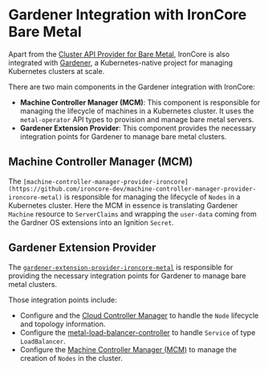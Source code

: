 # Gardener Integration with IronCore Bare Metal

Apart from the [Cluster API Provider for Bare Metal](/baremetal/kubernetes/capi), IronCore is also integrated with 
[Gardener](https://gardener.cloud), a Kubernetes-native project for managing Kubernetes clusters at scale.

There are two main components in the Gardener integration with IronCore:
- **Machine Controller Manager (MCM)**: This component is responsible for managing the lifecycle of machines in a 
    Kubernetes cluster. It uses the `metal-operator` API types to provision and manage bare metal servers.
- **Gardener Extension Provider**: This component provides the necessary integration points for Gardener to manage bare 
    metal clusters.

## Machine Controller Manager (MCM)

The `[machine-controller-manager-provider-ironcore](https://github.com/ironcore-dev/machine-controller-manager-provider-ironcore-metal)`
is responsible for managing the lifecycle of `Nodes` in a Kubernetes cluster. Here the MCM in essence is translating
Gardener `Machine` resource to `ServerClaims` and wrapping the `user-data` coming from the Gardner OS extensions into
an Ignition `Secret`.

## Gardener Extension Provider

The [`gardener-extension-provider-ironcore-metal`](https://github.com/ironcore-dev/gardener-extension-provider-ironcore-metal)
is responsible for providing the necessary integration points for Gardener to manage bare metal clusters.

Those integration points include:
- Configure and the [Cloud Controller Manager](/baremetal/kubernetes/cloud-controller-manager) to handle the `Node` lifecycle
and topology information.
- Configure the [metal-load-balancer-controller](/baremetal/kubernetes/metal-loadbalancer-controller) to handle `Service` of type `LoadBalancer`.
- Configure the [Machine Controller Manager (MCM)](#machine-controller-manager-mcm) to manage the creation of `Nodes` in the cluster.
